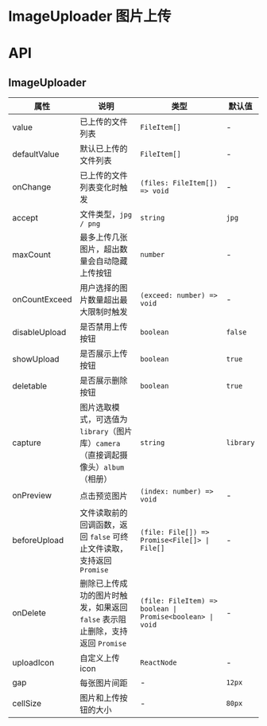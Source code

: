 # ImageUploader 图片上传

<code src="./demos/index.tsx"></code>

# API

## ImageUploader

| 属性          | 说明                                                                          | 类型                                                      | 默认值    |
| ------------- | ----------------------------------------------------------------------------- | --------------------------------------------------------- | --------- |
| value         | 已上传的文件列表                                                              | `FileItem[]`                                              | -         |
| defaultValue  | 默认已上传的文件列表                                                          | `FileItem[]`                                              | -         |
| onChange      | 已上传的文件列表变化时触发                                                    | `(files: FileItem[]) => void`                             | -         |
| accept        | 文件类型，`jpg / png`                                                        | `string`                                                  | `jpg`     |
| maxCount      | 最多上传几张图片，超出数量会自动隐藏上传按钮                                     | `number`                                                  | -       |
| onCountExceed | 用户选择的图片数量超出最大限制时触发                                          | `(exceed: number) => void`                                | -         |
| disableUpload | 是否禁用上传按钮                                                              | `boolean`                                                 | `false`   |
| showUpload    | 是否展示上传按钮                                                              | `boolean`                                                 | `true`    |
| deletable     | 是否展示删除按钮                                                              | `boolean`                                                 | `true`    |
| capture       | 图片选取模式，可选值为 `library`（图片库）`camera`（直接调起摄像头）`album`（相册） | `string`                                                | `library` |
| onPreview     | 点击预览图片                                                                  | `(index: number) => void`                                 | -         |
| beforeUpload  | 文件读取前的回调函数，返回 `false` 可终止文件读取，支持返回 `Promise`         | `(file: File[]) => Promise<File[]> \| File[]`             | -         |
| onDelete      | 删除已上传成功的图片时触发，如果返回 `false` 表示阻止删除，支持返回 `Promise` | `(file: FileItem) => boolean \| Promise<boolean> \| void` | -         |
| uploadIcon      | 自定义上传icon                                                                | `ReactNode`                                         | -         |
| gap           | 每张图片间距                                                                    | -                                                    | `12px`   | 
| cellSize      | 图片和上传按钮的大小                                                             | -                                                    | `80px` |
